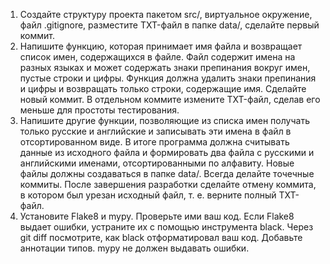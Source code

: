 1. Создайте структуру проекта пакетом src/, виртуальное окружение, файл 
.gitignore, разместите TXT-файл в папке data/, сделайте первый коммит.
2. Напишите функцию, которая принимает имя файла и возвращает список 
имен, содержащихся в файле. Файл содержит имена на разных языках 
и может содержать знаки препинания вокруг имен, пустые строки и цифры. 
Функция должна удалить знаки препинания и цифры и возвращать только 
строки, содержащие имя. Сделайте новый коммит. В отдельном коммите 
измените TXT-файл, сделав его меньше для простоты тестирования.
3. Напишите другие функции, позволяющие из списка имен получать только 
русские и английские и записывать эти имена в файл в 
отсортированном виде. В итоге программа должна считывать данные из 
исходного файла и формировать два файла с русскими и английскими 
именами, отсортированными по алфавиту. Новые файлы должны 
создаваться в папке data/. Всегда делайте точечные коммиты. После 
завершения разработки сделайте отмену коммита, в котором был урезан 
исходный файл, т. е. верните полный TXT-файл.
4. Установите Flake8 и mypy. Проверьте ими ваш код. Если Flake8 выдает 
ошибки, устраните их с помощью инструмента black. Через git diff посмотрите,
как black отформатировал ваш код. Добавьте аннотации типов. mypy не 
должен выдавать ошибки.